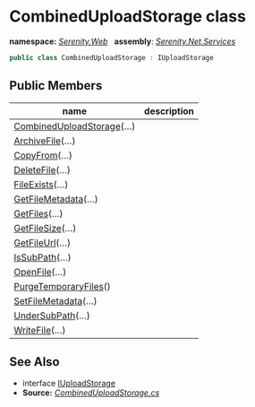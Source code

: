 # CombinedUploadStorage class
**namespace:** *[Serenity.Web](../README.md#serenity.web-namespace)*   **assembly**: *[Serenity.Net.Services](../README.md)*

```csharp
public class CombinedUploadStorage : IUploadStorage
```

## Public Members

| name | description |
| --- | --- |
| [CombinedUploadStorage](CombinedUploadStorage/CombinedUploadStorage.md)(…) |  |
| [ArchiveFile](CombinedUploadStorage/ArchiveFile.md)(…) |  |
| [CopyFrom](CombinedUploadStorage/CopyFrom.md)(…) |  |
| [DeleteFile](CombinedUploadStorage/DeleteFile.md)(…) |  |
| [FileExists](CombinedUploadStorage/FileExists.md)(…) |  |
| [GetFileMetadata](CombinedUploadStorage/GetFileMetadata.md)(…) |  |
| [GetFiles](CombinedUploadStorage/GetFiles.md)(…) |  |
| [GetFileSize](CombinedUploadStorage/GetFileSize.md)(…) |  |
| [GetFileUrl](CombinedUploadStorage/GetFileUrl.md)(…) |  |
| [IsSubPath](CombinedUploadStorage/IsSubPath.md)(…) |  |
| [OpenFile](CombinedUploadStorage/OpenFile.md)(…) |  |
| [PurgeTemporaryFiles](CombinedUploadStorage/PurgeTemporaryFiles.md)() |  |
| [SetFileMetadata](CombinedUploadStorage/SetFileMetadata.md)(…) |  |
| [UnderSubPath](CombinedUploadStorage/UnderSubPath.md)(…) |  |
| [WriteFile](CombinedUploadStorage/WriteFile.md)(…) |  |

## See Also

* interface [IUploadStorage](IUploadStorage.md)
* **Source:** *[CombinedUploadStorage.cs](https://github.com/serenity-is/Serenity/blob/master/src/Serenity.Net.Services/Upload/CombinedUploadStorage.cs)*